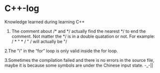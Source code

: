 # C++-log
Knowledge learned during learning C++

1. The comment about /* and */ actually find the nearest */ to end the comment. Not matter the */ is in a double quatation or not.
For example: 
/ *  " * / " /
will actually be
"/


2.The "i" in the “for” loop is only valid inside the for loop.

3.Sometimes the compilation failed and there is no errors in the source file, maybe it is because some symbols are under the Chinese input state. -_-||
